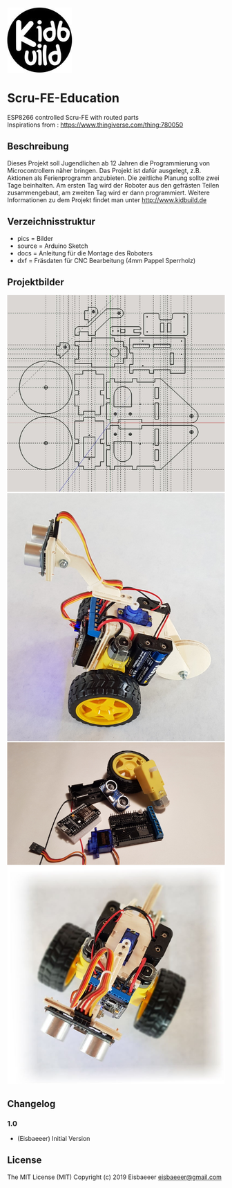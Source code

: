 ![Logo](pics/logo.jpg)
# Scru-FE-Education
ESP8266 controlled Scru-FE with routed parts   
Inspirations from : https://www.thingiverse.com/thing:780050


## Beschreibung
Dieses Projekt soll Jugendlichen ab 12 Jahren die Programmierung von Microcontrollern näher bringen. Das Projekt ist dafür 
ausgelegt, z.B. Aktionen als Ferienprogramm anzubieten. Die zeitliche Planung sollte zwei Tage beinhalten. Am ersten Tag wird 
der Roboter aus den gefrästen Teilen zusammengebaut, am zweiten Tag wird er dann programmiert. Weitere Informationen zu dem 
Projekt findet man unter http://www.kidbuild.de
 
## Verzeichnisstruktur
- pics = Bilder
- source = Arduino Sketch
- docs = Anleitung für die Montage des Roboters
- dxf = Fräsdaten für CNC Bearbeitung (4mm Pappel Sperrholz)

## Projektbilder
![Logo](pics/cnc.jpg)   
![Logo](pics/left.jpg)   
![Logo](pics/parts.jpg)   
![Logo](pics/top.jpg)   

## Changelog

### 1.0
- (Eisbaeeer)
Initial Version

## License
The MIT License (MIT)
Copyright (c) 2019 Eisbaeeer <eisbaeeer@gmail.com> 
